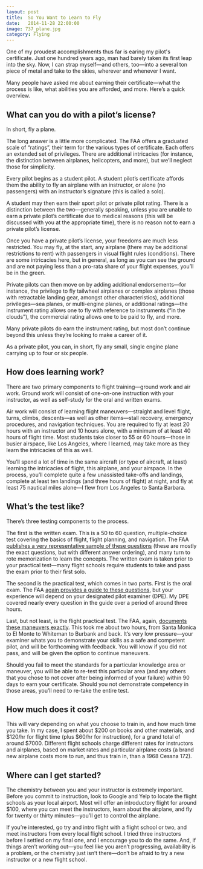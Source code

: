 ```yaml
---
layout: post
title:  So You Want to Learn to Fly
date:   2014-11-28 22:00:00
image: 737_plane.jpg
category: Flying
---
```


One of my proudest accomplishments thus far is earing my pilot's certificate. Just one hundred years ago, man had barely taken its first leap into the sky. Now, I can strap myself—and others, too—into a several ton piece of metal and take to the skies, wherever and whenever I want.

Many people have asked me about earning their certificate—what the process is like, what abilities you are afforded, and more. Here’s a quick overview.

## What can you do with a pilot’s license?

In short, fly a plane.

The long answer is a little more complicated. The FAA offers a graduated scale of “ratings”, their term for the various types of certificate. Each offers an extended set of privileges. There are additional intricacies (for instance, the distinction between airplanes, helicopters, and more), but we’ll neglect those for simplicity.

Every pilot begins as a student pilot. A student pilot’s certificate affords them the ability to fly an airplane with an instructor, or alone (no passengers) with an instructor’s signature (this is called a solo).

A student may then earn their sport pilot or private pilot rating. There is a distinction between the two—generally speaking, unless you are unable to earn a private pilot’s certificate due to medical reasons (this will be discussed with you at the appropriate time), there is no reason not to earn a private pilot’s license.

Once you have a private pilot’s license, your freedoms are much less restricted. You may fly, at the start, any airplane (there may be additional restrictions to rent) with passengers in visual flight rules (conditions). There are some intricacies here, but in general, as long as you can see the ground and are not paying less than a pro-rata share of your flight expenses, you’ll be in the green.

Private pilots can then move on by adding additional endorsements—for instance, the privilege to fly tailwheel airplanes or complex airplanes (those with retractable landing gear, amongst other characteristics), additional privileges—sea planes, or multi-engine planes, or additional ratings—the instrument rating allows one to fly with reference to instruments (“in the clouds”), the commercial rating allows one to be paid to fly, and more.

Many private pilots do earn the instrument rating, but most don’t continue beyond this unless they’re looking to make a career of it.

As a private pilot, you can, in short, fly any small, single engine plane carrying up to four or six people.

## How does learning work?

There are two primary components to flight training—ground work and air work. Ground work will consist of one-on-one instruction  with your instructor, as well as self-study for the oral and written exams.

Air work will consist of learning flight maneuvers—straight and level flight, turns, climbs, descents—as well as other items—stall recovery, emergency procedures, and navigation techniques. You are required to fly at least 20 hours with an instructor and 10 hours alone, with a minimum of at least 40 hours of flight time. Most students take closer to 55 or 60 hours—those in busier airspace, like Los Angeles, where I learned, may take more as they learn the intricacies of this as well.

You’ll spend a lot of time in the same aircraft (or type of aircraft, at least) learning the intricacies of flight, this airplane, and your airspace. In the process, you’ll complete quite a few unassisted take-offs and landings, complete at least ten landings (and three hours of flight) at night, and fly at least 75 nautical miles alone—I flew from Los Angeles to Santa Barbara.

## What’s the test like?

There’s three testing components to the process.

The first is the written exam. This is a 50 to 60 question, multiple-choice test covering the basics of flight, flight planning, and navigation. The FAA [publishes a very representative sample of these questions](http://www.faa.gov/training_testing/testing/test_guides/media/faa-g-8082-17i.pdf) (these are mostly the exact questions, but with different answer ordering), and many turn to rote memorization to learn the concepts. The written exam is taken prior to your practical test—many flight schools require students to take and pass the exam prior to their first solo.

The second is the practical test, which comes in two parts. First is the oral exam. The FAA [again provides a guide to these questions](http://www.faa.gov/training_testing/testing/test_guides/media/faa-g-8082-17i.pdf), but your experience will depend on your designated pilot examiner (DPE). My DPE covered nearly every question in the guide over a period of around three hours.

Last, but not least, is the flight practical test. The FAA, again, [documents these maneuvers exactly](https://www.faa.gov/training_testing/testing/test_standards/media/FAA-S-8081-14B.pdf). This took me about two hours, from Santa Monica to El Monte to Whiteman to Burbank and back. It’s very low pressure—your examiner whats you to demonstrate your skills as a safe and competent pilot, and will be forthcoming with feedback. You will know if you did not pass, and will be given the option to continue maneuvers.

Should you fail to meet the standards for a particular knowledge area or maneuver, you will be able to re-test this particular area (and any others that you chose to not cover after being informed of your failure) within 90 days to earn your certificate. Should you not demonstrate competency in those areas, you’ll need to re-take the entire test.

## How much does it cost?

This will vary depending on what you choose to train in, and how much time you take. In my case, I spent about $200 on books and other materials, and $120/hr for flight time (plus $60/hr for instruction), for a grand total of around $7000. Different flight schools charge different rates for instructors and airplanes, based on market rates and particular airplane costs (a brand new airplane costs more to run, and thus train in, than a 1968 Cessna 172).

## Where can I get started?

The chemistry between you and your instructor is extremely important. Before you commit to instruction, look to Google and Yelp to locate the flight schools as your local airport. Most will offer an introductory flight for around $100, where you can meet the instructors, learn about the airplane, and fly for twenty or thirty minutes—you’ll get to control the airplane.

If you’re interested, go try and intro flight with a flight school or two, and meet instructors from every local flight school. I tried three instructors before I settled on my final one, and I encourage you to do the same. And, if things aren’t working out—you feel like you aren’t progressing, availability is a problem, or the chemistry just isn’t there—don’t be afraid to try a new instructor or a new flight school.